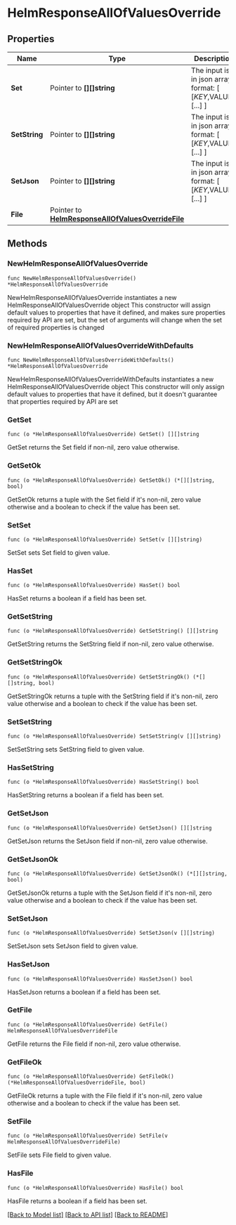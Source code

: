 # HelmResponseAllOfValuesOverride

## Properties

Name | Type | Description | Notes
------------ | ------------- | ------------- | -------------
**Set** | Pointer to **[][]string** | The input is in json array format: [ [$KEY,$VALUE], [...] ] | [optional] 
**SetString** | Pointer to **[][]string** | The input is in json array format: [ [$KEY,$VALUE], [...] ] | [optional] 
**SetJson** | Pointer to **[][]string** | The input is in json array format: [ [$KEY,$VALUE], [...] ] | [optional] 
**File** | Pointer to [**HelmResponseAllOfValuesOverrideFile**](HelmResponseAllOfValuesOverrideFile.md) |  | [optional] 

## Methods

### NewHelmResponseAllOfValuesOverride

`func NewHelmResponseAllOfValuesOverride() *HelmResponseAllOfValuesOverride`

NewHelmResponseAllOfValuesOverride instantiates a new HelmResponseAllOfValuesOverride object
This constructor will assign default values to properties that have it defined,
and makes sure properties required by API are set, but the set of arguments
will change when the set of required properties is changed

### NewHelmResponseAllOfValuesOverrideWithDefaults

`func NewHelmResponseAllOfValuesOverrideWithDefaults() *HelmResponseAllOfValuesOverride`

NewHelmResponseAllOfValuesOverrideWithDefaults instantiates a new HelmResponseAllOfValuesOverride object
This constructor will only assign default values to properties that have it defined,
but it doesn't guarantee that properties required by API are set

### GetSet

`func (o *HelmResponseAllOfValuesOverride) GetSet() [][]string`

GetSet returns the Set field if non-nil, zero value otherwise.

### GetSetOk

`func (o *HelmResponseAllOfValuesOverride) GetSetOk() (*[][]string, bool)`

GetSetOk returns a tuple with the Set field if it's non-nil, zero value otherwise
and a boolean to check if the value has been set.

### SetSet

`func (o *HelmResponseAllOfValuesOverride) SetSet(v [][]string)`

SetSet sets Set field to given value.

### HasSet

`func (o *HelmResponseAllOfValuesOverride) HasSet() bool`

HasSet returns a boolean if a field has been set.

### GetSetString

`func (o *HelmResponseAllOfValuesOverride) GetSetString() [][]string`

GetSetString returns the SetString field if non-nil, zero value otherwise.

### GetSetStringOk

`func (o *HelmResponseAllOfValuesOverride) GetSetStringOk() (*[][]string, bool)`

GetSetStringOk returns a tuple with the SetString field if it's non-nil, zero value otherwise
and a boolean to check if the value has been set.

### SetSetString

`func (o *HelmResponseAllOfValuesOverride) SetSetString(v [][]string)`

SetSetString sets SetString field to given value.

### HasSetString

`func (o *HelmResponseAllOfValuesOverride) HasSetString() bool`

HasSetString returns a boolean if a field has been set.

### GetSetJson

`func (o *HelmResponseAllOfValuesOverride) GetSetJson() [][]string`

GetSetJson returns the SetJson field if non-nil, zero value otherwise.

### GetSetJsonOk

`func (o *HelmResponseAllOfValuesOverride) GetSetJsonOk() (*[][]string, bool)`

GetSetJsonOk returns a tuple with the SetJson field if it's non-nil, zero value otherwise
and a boolean to check if the value has been set.

### SetSetJson

`func (o *HelmResponseAllOfValuesOverride) SetSetJson(v [][]string)`

SetSetJson sets SetJson field to given value.

### HasSetJson

`func (o *HelmResponseAllOfValuesOverride) HasSetJson() bool`

HasSetJson returns a boolean if a field has been set.

### GetFile

`func (o *HelmResponseAllOfValuesOverride) GetFile() HelmResponseAllOfValuesOverrideFile`

GetFile returns the File field if non-nil, zero value otherwise.

### GetFileOk

`func (o *HelmResponseAllOfValuesOverride) GetFileOk() (*HelmResponseAllOfValuesOverrideFile, bool)`

GetFileOk returns a tuple with the File field if it's non-nil, zero value otherwise
and a boolean to check if the value has been set.

### SetFile

`func (o *HelmResponseAllOfValuesOverride) SetFile(v HelmResponseAllOfValuesOverrideFile)`

SetFile sets File field to given value.

### HasFile

`func (o *HelmResponseAllOfValuesOverride) HasFile() bool`

HasFile returns a boolean if a field has been set.


[[Back to Model list]](../README.md#documentation-for-models) [[Back to API list]](../README.md#documentation-for-api-endpoints) [[Back to README]](../README.md)


